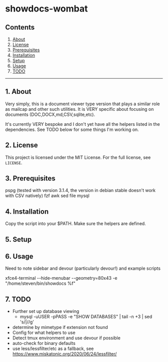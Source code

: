 # showdocs-wombat


## Contents
 1. [About](#1-about)
 2. [License](#2-license)
 3. [Prerequisites](#3-prerequisites)
 4. [Installation](#4-installation)
 5. [Setup](#5-setup)
 6. [Usage](#6-usage)
 7. [TODO](#12-todo)

***

## 1. About

Very simply, this is a document viewer type version that plays a similar role 
as mailcap and other such utilities. It is VERY specific about focusing on 
documents (DOC,DOCX,md,CSV,sqlite,etc).  

It's currently VERY bespoke and I don't yet have all the helpers listed in the 
dependencies.  See TODO below for some things I'm working on.

## 2. License

This project is licensed under the MIT License. For the full license, see `LICENSE`.

## 3. Prerequisites
pspg (tested with version 3.1.4, the version in debian stable doesn't work with CSV natively)
fzf
awk
sed
file
mysql


## 4. Installation

Copy the script into your $PATH.  Make sure the helpers are defined.

## 5. Setup

## 6. Usage

Need to note sidebar and devour (particularly devour!) and example scripts

xfce4-terminal --hide-menubar --geometry=80x43 -e "/home/steven/bin/showdocs %f"

## 7. TODO

* Further set up database viewing
    - mysql -uUSER -pPASS -e "SHOW DATABASES" | tail -n +3 | sed 's/|//g'
* determine by mimetype if extension not found
* Config for what helpers to use
* Detect tmux environment and use devour if possible
* auto-check for binary defaults
* use less/lessfilter/etc as a fallback, see https://www.miskatonic.org/2020/06/24/lessfilter/

